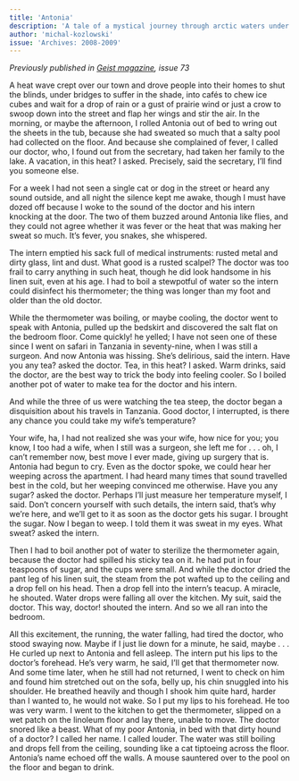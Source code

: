 ```yaml
---
title: 'Antonia'
description: 'A tale of a mystical journey through arctic waters under a celestial dance.'
author: 'michal-kozlowski'
issue: 'Archives: 2008-2009'
---
```


*Previously published in [Geist magazine](https://geist.com), issue 73*

A heat wave crept over our town and drove people into their homes to shut the blinds, under bridges to suffer in the shade, into cafés to chew ice cubes and wait for a drop of rain or a gust of prairie wind or just a crow to swoop down into the street and flap her wings and stir the air. In the morning, or maybe the afternoon, I rolled Antonia out of bed to wring out the sheets in the tub, because she had sweated so much that a salty pool had collected on the floor. And because she complained of fever, I called our doctor, who, I found out from the secretary, had taken her family to the lake. A vacation, in this heat? I asked. Precisely, said the secretary, I’ll find you someone else.

For a week I had not seen a single cat or dog in the street or heard any sound outside, and all night the silence kept me awake, though I must have dozed off because I woke to the sound of the doctor and his intern knocking at the door. The two of them buzzed around Antonia like flies, and they could not agree whether it was fever or the heat that was making her sweat so much. It’s fever, you snakes, she whispered.

The intern emptied his sack full of medical instruments: rusted metal and dirty glass, lint and dust. What good is a rusted scalpel? The doctor was too frail to carry anything in such heat, though he did look handsome in his linen suit, even at his age. I had to boil a stewpotful of water so the intern could disinfect his thermometer; the thing was longer than my foot and older than the old doctor.

While the thermometer was boiling, or maybe cooling, the doctor went to speak with Antonia, pulled up the bedskirt and discovered the salt flat on the bedroom floor. Come quickly! he yelled; I have not seen one of these since I went on safari in Tanzania in seventy-nine, when I was still a surgeon. And now Antonia was hissing. She’s delirious, said the intern. Have you any tea? asked the doctor. Tea, in this heat? I asked. Warm drinks, said the doctor, are the best way to trick the body into feeling cooler. So I boiled another pot of water to make tea for the doctor and his intern.

And while the three of us were watching the tea steep, the doctor began a disquisition about his travels in Tanzania. Good doctor, I interrupted, is there any chance you could take my wife’s temperature?

Your wife, ha, I had not realized she was your wife, how nice for you; you know, I too had a wife, when I still was a surgeon, she left me for . . . oh, I can’t remember now, best move I ever made, giving up surgery that is. Antonia had begun to cry. Even as the doctor spoke, we could hear her weeping across the apartment. I had heard many times that sound travelled best in the cold, but her weeping convinced me otherwise. Have you any sugar? asked the doctor. Perhaps I’ll just measure her temperature myself, I said. Don’t concern yourself with such details, the intern said, that’s why we’re here, and we’ll get to it as soon as the doctor gets his sugar. I brought the sugar. Now I began to weep. I told them it was sweat in my eyes. What sweat? asked the intern.

Then I had to boil another pot of water to sterilize the thermometer again, because the doctor had spilled his sticky tea on it. he had put in four teaspoons of sugar, and the cups were small. And while the doctor dried the pant leg of his linen suit, the steam from the pot wafted up to the ceiling and a drop fell on his head. Then a drop fell into the intern’s teacup. A miracle, he shouted. Water drops were falling all over the kitchen. My suit, said the doctor. This way, doctor! shouted the intern. And so we all ran into the bedroom.

All this excitement, the running, the water falling, had tired the doctor, who stood swaying now. Maybe if I just lie down for a minute, he said, maybe . . . He curled up next to Antonia and fell asleep. The intern put his lips to the doctor’s forehead. He’s very warm, he said, I’ll get that thermometer now. And some time later, when he still had not returned, I went to check on him and found him stretched out on the sofa, belly up, his chin snuggled into his shoulder. He breathed heavily and though I shook him quite hard, harder than I wanted to, he would not wake. So I put my lips to his forehead. He too was very warm. I went to the kitchen to get the thermometer, slipped on a wet patch on the linoleum floor and lay there, unable to move. The doctor snored like a beast. What of my poor Antonia, in bed with that dirty hound of a doctor? I called her name. I called louder. The water was still boiling and drops fell from the ceiling, sounding like a cat tiptoeing across the floor. Antonia’s name echoed off the walls. A mouse sauntered over to the pool on the floor and began to drink.